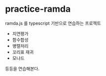 # practice-ramda
ramda.js 를 typescript 기반으로 연습하는 프로젝트

- 지연평가
- 함수합성
- 병렬처리
- 꼬리표 재귀
- 모나드

등등을 연습해본다.